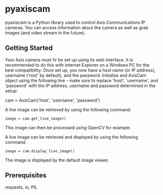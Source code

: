 # **pyaxiscam**

pyaxiscam is a Python library used to control Axis Communications IP cameras.  You can access information about the
camera as well as grab images (and video stream in the future).



## **Getting Started**

Your Axis camera must fir be set up using its web interface.  It is recommended to do this with Internet Explorer on a
Windows PC for the best compatibility.  Once set up, you now have a host name (or IP address), username ('root' by
default), and the password.  Initialize and AxisCam object using the following line - make sure to replace 'host',
'username', and 'password' with the IP address, username and password determined in the setup:

cam = AxisCam('host', 'username', 'password')

A live image can be retrieved by using the following command:

    image = cam.get_live_image()

This image can then be processed using OpenCV for example.

A live image can be retrieved and displayed by using the following command:

    image = cam.display_live_image()

The image is displayed by the default image viewer.



## **Prerequisites**

requests,
io,
PIL
